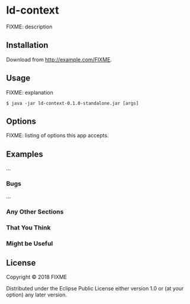 # ld-context

FIXME: description

## Installation

Download from http://example.com/FIXME.

## Usage

FIXME: explanation

    $ java -jar ld-context-0.1.0-standalone.jar [args]

## Options

FIXME: listing of options this app accepts.

## Examples

...

### Bugs

...

### Any Other Sections
### That You Think
### Might be Useful

## License

Copyright © 2018 FIXME

Distributed under the Eclipse Public License either version 1.0 or (at
your option) any later version.
